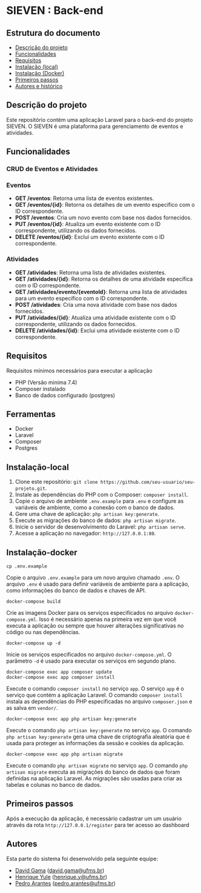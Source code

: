 # SIEVEN : Back-end 



## Estrutura do documento

- [Descrição do projeto](#descri%C3%A7%C3%A3o-do-projeto)
- [Funcionalidades](#funcionalidades)
- [Requisitos](#requisitos)
- [Instalação (local)](#instalação-local)
- [Instalação (Docker)](#instalação-docker)
- [Primeiros passos](#primeiros-passos)
- [Autores e histórico](#autores)


## Descrição do projeto
Este repositório contém uma aplicação Laravel para o back-end do projeto SIEVEN. O SIEVEN é uma plataforma para gerenciamento de eventos e atividades.

## Funcionalidades
### CRUD de Eventos e Atividades
### Eventos

- **GET /eventos**: Retorna uma lista de eventos existentes.
- **GET /eventos/{id}**: Retorna os detalhes de um evento específico com o ID correspondente.
- **POST /eventos**: Cria um novo evento com base nos dados fornecidos.
- **PUT /eventos/{id}**: Atualiza um evento existente com o ID correspondente, utilizando os dados fornecidos.
- **DELETE /eventos/{id}**: Exclui um evento existente com o ID correspondente.

### Atividades

- **GET /atividades**: Retorna uma lista de atividades existentes.
- **GET /atividades/{id}**: Retorna os detalhes de uma atividade específica com o ID correspondente.
- **GET /atividades/evento/{eventoId}**: Retorna uma lista de atividades para um evento específico com o ID correspondente.
- **POST /atividades**: Cria uma nova atividade com base nos dados fornecidos.
- **PUT /atividades/{id}**: Atualiza uma atividade existente com o ID correspondente, utilizando os dados fornecidos.
- **DELETE /atividades/{id}**: Exclui uma atividade existente com o ID correspondente.

## Requisitos
 Requisitos mínimos necessários para executar a aplicação
 - PHP (Versão minima 7.4)
 - Composer instalado
 - Banco de dados configurado (postgres)   

## Ferramentas
- Docker
- Laravel
- Composer
- Postgres

## Instalação-local
1. Clone este repositório: `git clone https://github.com/seu-usuario/seu-projeto.git`.
2. Instale as dependências do PHP com o Composer: `composer install`.
3. Copie o arquivo de ambiente `.env.example` para `.env` e configure as variáveis de ambiente, como a conexão com o banco de dados.
4. Gere uma chave de aplicação: `php artisan key:generate`.
5. Execute as migrações do banco de dados: `php artisan migrate`.
6. Inicie o servidor de desenvolvimento do Laravel: `php artisan serve`.
7. Acesse a aplicação no navegador: `http://127.0.0.1:80`.


## Instalação-docker
 
```
cp .env.example
```
Copie o arquivo `.env.example` para um novo arquivo chamado `.env`. O arquivo `.env` é usado para definir variáveis de ambiente para a aplicação, como informações do banco de dados e chaves de API.

```
docker-compose build
```

Crie as imagens Docker para os serviços especificados no arquivo `docker-compose.yml`. Isso é necessário apenas na primeira vez em que você executa a aplicação ou sempre que houver alterações significativas no código ou nas dependências.

```
docker-compose up -d
```

Inicie os serviços especificados no arquivo `docker-compose.yml`. O parâmetro `-d` é usado para executar os serviços em segundo plano.

```
docker-compose exec app composer update
docker-compose exec app composer install
```

Execute o comando `composer install` no serviço `app`. O serviço `app` é o serviço que contém a aplicação Laravel. O comando `composer install` instala as dependências do PHP especificadas no arquivo `composer.json` e as salva em `vendor/`.

```
docker-compose exec app php artisan key:generate
```

Execute o comando `php artisan key:generate` no serviço `app`. O comando `php artisan key:generate` gera uma chave de criptografia aleatória que é usada para proteger as informações da sessão e cookies da aplicação.

```
docker-compose exec app php artisan migrate
```

Execute o comando `php artisan migrate` no serviço `app`. O comando `php artisan migrate` executa as migrações do banco de dados que foram definidas na aplicação Laravel. As migrações são usadas para criar as tabelas e colunas no banco de dados.


## Primeiros passos
Após a execução da aplicação, é necessário cadastrar um um usuário através da rota `http://127.0.0.1/register` para ter acesso ao dashboard

## Autores 
Esta parte do sistema foi desenvolvido pela seguinte equipe:
- [David Gama](https://github.com/davidgamaserrate1) (david.gama@ufms.br)
- [Henrique Yule](https://github.com/HenriqueYuleZ) (henrique.y@ufms.br)
- [Pedro Arantes](https://github.com/pedrorodriguesarantes) (pedro.arantes@ufms.br)
  

 
